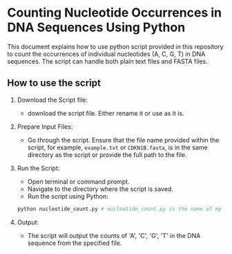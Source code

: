 # Counting Nucleotide Occurrences in DNA Sequences Using Python

This document explains how to use python script provided in this repository to count the occurrences of individual nucleotides (A, C, G, T) in DNA sequences. The script can handle both plain text files and FASTA files.

## How to use the script

1. Download the Script file:
    - download the script file. Either rename it or use as it is.

2. Prepare Input Files:
    - Go through the script. Ensure that the file name provided within the script, for example, `example.txt` or `CDKN1B.fasta`, is in the same directory as the script or provide the full path to the file.

3. Run the Script:
    - Open terminal or command prompt.
    - Navigate to the directory where the script is saved.
    - Run the script using Python:

    ```bash
    python nucleotide_count.py # nucleotide_count.py is the name of my python script file.
    ```

4. Output:
    - The script will output the counts of 'A', 'C', 'G', 'T' in the DNA sequence from the specified file.